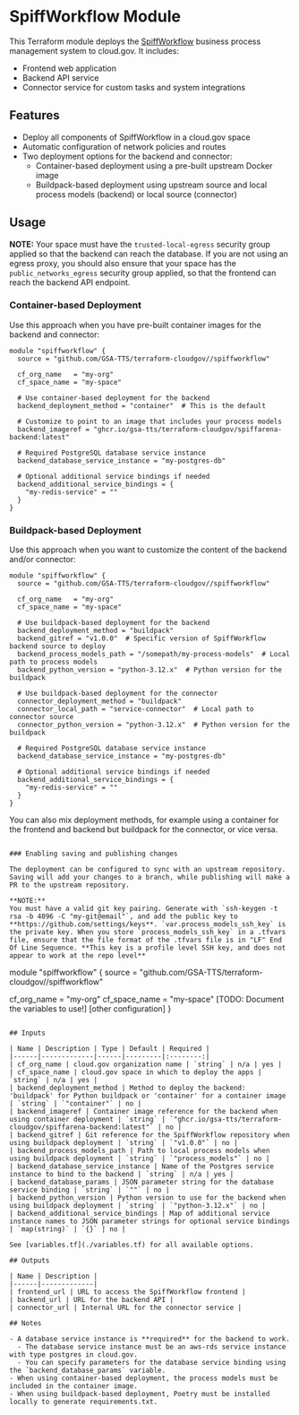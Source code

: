 # SpiffWorkflow Module

This Terraform module deploys the [SpiffWorkflow](https://github.com/sartography/spiff-arena) business process management system to cloud.gov. It includes:

- Frontend web application
- Backend API service
- Connector service for custom tasks and system integrations

## Features

- Deploy all components of SpiffWorkflow in a cloud.gov space
- Automatic configuration of network policies and routes
- Two deployment options for the backend and connector:
  - Container-based deployment using a pre-built upstream Docker image
  - Buildpack-based deployment using upstream source and local process models (backend) or local source (connector)

## Usage

**NOTE:**
Your space must have the `trusted-local-egress` security group applied so that the backend can reach the database. If you are not using an egress proxy, you should also ensure that your space has the `public_networks_egress` security group applied, so that the frontend can reach the backend API endpoint.

### Container-based Deployment

Use this approach when you have pre-built container images for the backend and connector:

```hcl
module "spiffworkflow" {
  source = "github.com/GSA-TTS/terraform-cloudgov//spiffworkflow"
  
  cf_org_name   = "my-org"
  cf_space_name = "my-space"
  
  # Use container-based deployment for the backend
  backend_deployment_method = "container"  # This is the default

  # Customize to point to an image that includes your process models
  backend_imageref = "ghcr.io/gsa-tts/terraform-cloudgov/spiffarena-backend:latest"
  
  # Required PostgreSQL database service instance
  backend_database_service_instance = "my-postgres-db"
  
  # Optional additional service bindings if needed
  backend_additional_service_bindings = {
    "my-redis-service" = ""
  }
}
```

### Buildpack-based Deployment

Use this approach when you want to customize the content of the backend and/or connector:

```hcl
module "spiffworkflow" {
  source = "github.com/GSA-TTS/terraform-cloudgov//spiffworkflow"
  
  cf_org_name   = "my-org"
  cf_space_name = "my-space"
  
  # Use buildpack-based deployment for the backend
  backend_deployment_method = "buildpack"
  backend_gitref = "v1.0.0"  # Specific version of SpiffWorkflow backend source to deploy
  backend_process_models_path = "/somepath/my-process-models"  # Local path to process models
  backend_python_version = "python-3.12.x"  # Python version for the buildpack
  
  # Use buildpack-based deployment for the connector
  connector_deployment_method = "buildpack"
  connector_local_path = "service-connector"  # Local path to connector source
  connector_python_version = "python-3.12.x"  # Python version for the buildpack
  
  # Required PostgreSQL database service instance
  backend_database_service_instance = "my-postgres-db"
  
  # Optional additional service bindings if needed
  backend_additional_service_bindings = {
    "my-redis-service" = ""
  }
}
```

You can also mix deployment methods, for example using a container for the frontend and backend but buildpack for the connector, or vice versa.
```

### Enabling saving and publishing changes

The deployment can be configured to sync with an upstream repository. Saving will add your changes to a branch, while publishing will make a PR to the upstream repository.

**NOTE:**
You must have a valid git key pairing. Generate with `ssh-keygen -t rsa -b 4096 -C "my-git@email"`, and add the public key to **https://github.com/settings/keys**. `var.process_models_ssh_key` is the private key. When you store `process_models_ssh_key` in a .tfvars file, ensure that the file format of the .tfvars file is in "LF" End Of Line Sequence. **This key is a profile level SSH key, and does not appear to work at the repo level**

```
module "spiffworkflow" {
  source = "github.com/GSA-TTS/terraform-cloudgov//spiffworkflow"
  
  cf_org_name   = "my-org"
  cf_space_name = "my-space"
  [TODO: Document the variables to use!]
  [other configuration]
}
```

## Inputs

| Name | Description | Type | Default | Required |
|------|-------------|------|---------|:--------:|
| cf_org_name | cloud.gov organization name | `string` | n/a | yes |
| cf_space_name | cloud.gov space in which to deploy the apps | `string` | n/a | yes |
| backend_deployment_method | Method to deploy the backend: 'buildpack' for Python buildpack or 'container' for a container image | `string` | `"container"` | no |
| backend_imageref | Container image reference for the backend when using container deployment | `string` | `"ghcr.io/gsa-tts/terraform-cloudgov/spiffarena-backend:latest"` | no |
| backend_gitref | Git reference for the SpiffWorkflow repository when using buildpack deployment | `string` | `"v1.0.0"` | no |
| backend_process_models_path | Path to local process models when using buildpack deployment | `string` | `"process_models"` | no |
| backend_database_service_instance | Name of the Postgres service instance to bind to the backend | `string` | n/a | yes |
| backend_database_params | JSON parameter string for the database service binding | `string` | `""` | no |
| backend_python_version | Python version to use for the backend when using buildpack deployment | `string` | `"python-3.12.x"` | no |
| backend_additional_service_bindings | Map of additional service instance names to JSON parameter strings for optional service bindings | `map(string)` | `{}` | no |

See [variables.tf](./variables.tf) for all available options.

## Outputs

| Name | Description |
|------|-------------|
| frontend_url | URL to access the SpiffWorkflow frontend |
| backend_url | URL for the backend API |
| connector_url | Internal URL for the connector service |

## Notes

- A database service instance is **required** for the backend to work.
  - The database service instance must be an aws-rds service instance with type postgres in cloud.gov.
  - You can specify parameters for the database service binding using the `backend_database_params` variable.
- When using container-based deployment, the process models must be included in the container image.
- When using buildpack-based deployment, Poetry must be installed locally to generate requirements.txt.
